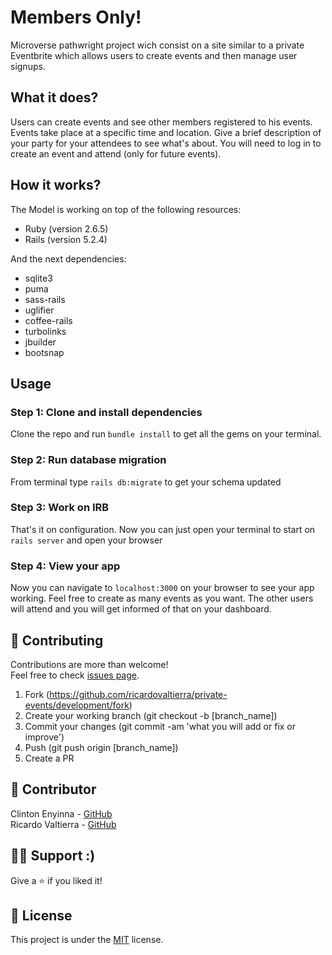 Members Only!
==============

Microverse pathwright project wich consist on a site similar to a private Eventbrite which allows users to create events and then manage user signups.

## What it does?
Users can create events and see other members registered to his events. Events take place at a specific time and location. Give a brief description of your party for your attendees to see what's about. You will need to log in to create an event and attend (only for future events).

## How it works?
The Model is working on top of the following resources:

- Ruby (version 2.6.5)
- Rails (version 5.2.4)

And the next dependencies:

- sqlite3
- puma
- sass-rails
- uglifier
- coffee-rails
- turbolinks
- jbuilder
- bootsnap

## Usage
### Step 1: Clone and install dependencies
Clone the repo and run `bundle install` to get all the gems on your terminal.
### Step 2: Run database migration
From terminal type `rails db:migrate` to get your schema updated
### Step 3: Work on IRB
That's it on configuration. Now you can just open your terminal to start on `rails server` and open your browser

### Step 4: View your app
Now you can navigate to `localhost:3000` on your browser to see your app working.
Feel free to create as many events as you want. The other users will attend and you will get informed of that on your dashboard.

## 🤝 Contributing

Contributions are more than welcome!<br/>Feel free to check [issues page](https://github.com/ricardovaltierra/private-events/issues).

1. Fork (https://github.com/ricardovaltierra/private-events/development/fork)
2. Create your working branch (git checkout -b [branch_name])
3. Commit your changes (git commit -am 'what you will add or fix or improve')
4. Push (git push origin [branch_name])
5. Create a PR

## 🤖 Contributor

Clinton Enyinna - [GitHub](https://github.com/ClintonEnyinna)
<br>
Ricardo Valtierra - [GitHub](https://github.com/ricardovaltierra)

## 🙋‍♂ Support :)

Give a ⭐️ if you liked it!

## 📝 License

This project is under the [MIT](LICENSE) license.
